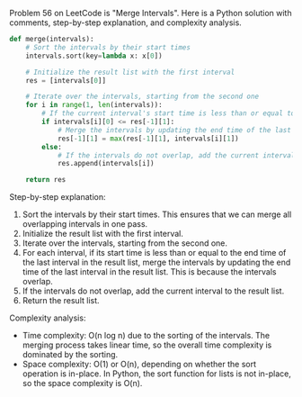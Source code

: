 Problem 56 on LeetCode is "Merge Intervals". Here is a Python solution with comments, step-by-step explanation, and complexity analysis.

```python
def merge(intervals):
    # Sort the intervals by their start times
    intervals.sort(key=lambda x: x[0])

    # Initialize the result list with the first interval
    res = [intervals[0]]

    # Iterate over the intervals, starting from the second one
    for i in range(1, len(intervals)):
        # If the current interval's start time is less than or equal to the last interval's end time in the result list
        if intervals[i][0] <= res[-1][1]:
            # Merge the intervals by updating the end time of the last interval in the result list
            res[-1][1] = max(res[-1][1], intervals[i][1])
        else:
            # If the intervals do not overlap, add the current interval to the result list
            res.append(intervals[i])

    return res
```

Step-by-step explanation:
1. Sort the intervals by their start times. This ensures that we can merge all overlapping intervals in one pass.
2. Initialize the result list with the first interval.
3. Iterate over the intervals, starting from the second one.
4. For each interval, if its start time is less than or equal to the end time of the last interval in the result list, merge the intervals by updating the end time of the last interval in the result list. This is because the intervals overlap.
5. If the intervals do not overlap, add the current interval to the result list.
6. Return the result list.

Complexity analysis:
- Time complexity: O(n log n) due to the sorting of the intervals. The merging process takes linear time, so the overall time complexity is dominated by the sorting.
- Space complexity: O(1) or O(n), depending on whether the sort operation is in-place. In Python, the sort function for lists is not in-place, so the space complexity is O(n).